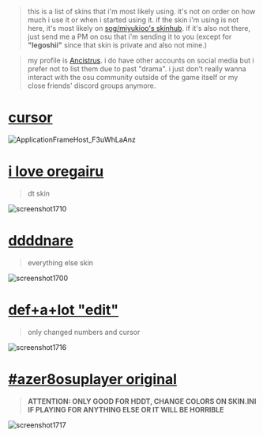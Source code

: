 >this is a list of skins that i'm most likely using. it's not on order on how much i use it or when i started using it. if the skin i'm using is not here, it's most likely on [sog/miyukioo's skinhub](https://github.com/soognare/Miyukioo/blob/master/skin.md). if it's also not there, just send me a PM on osu that i'm sending it to you (except for **"legoshii"** since that skin is private and also not mine.)

>my profile is [Ancistrus](https://osu.ppy.sh/users/9676459). i do have other accounts on social media but i prefer not to list them due to past "drama". i just don't really wanna interact with the osu community outside of the game itself or my close friends' discord groups anymore.

# [cursor](https://files.catbox.moe/iag5d5.rar)
![ApplicationFrameHost_F3uWhLaAnz](https://github.com/ilikeplecos/ilikeplecos/assets/154118561/ef7d5df1-d629-4b22-bcc1-a8bc8d69c0e2)

# [i love oregairu](https://mega.nz/file/tZQ1VAbT#dMc7PBc5lYM5NLhMvYvFmjK4dhmeA1zNVeqoeIhkG34)
>dt skin

![screenshot1710](https://github.com/ilikeplecos/ilikeplecos/assets/154118561/0ea68be2-6a0b-42dd-9909-ad2416a48c35)

# [ddddnare](https://mega.nz/file/0AwQgJZZ#0aLvhQ1jf0uqUtJ8sHaw9CJIGcu0Q6Jz6g183_5950Q)
>everything else skin

![screenshot1700](https://github.com/ilikeplecos/ilikeplecos/assets/154118561/49325111-769f-4164-ba96-885ed52511f8)

# [def+a+lot "edit"](https://mega.nz/file/aw4HwYjK#9cyV2fwtXrXQHlfjKPNIuK2hnBEWUtn-8tFXRmMzYy8)
>only changed numbers and cursor

![screenshot1716](https://github.com/ilikeplecos/ilikeplecos/assets/154118561/08aaeb82-2b9b-4ece-be16-2ec232158c7a)

# [#azer8osuplayer original](https://mega.nz/file/TtJGTLYY#uyzj7jCEe_wf9zef5TwhVHVhxEpIMpGB8me1Tm1nVoY)
>**ATTENTION: ONLY GOOD FOR HDDT, CHANGE COLORS ON SKIN.INI IF PLAYING FOR ANYTHING ELSE OR IT WILL BE HORRIBLE**

![screenshot1717](https://github.com/ilikeplecos/ilikeplecos/assets/154118561/7e68a05d-604e-4d17-ba61-2d2ba748cdd7)
